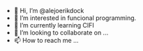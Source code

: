 - 👋 Hi, I’m @alejoerikdock
- 👀 I’m interested in funcional programming.
- 🌱 I’m currently learning CIFI
- 💞️ I’m looking to collaborate on ...
- 📫 How to reach me ...

<!---
alejoerikdock/alejoerikdock is a ✨ special ✨ repository because its `README.md` (this file) appears on your GitHub profile.
You can click the Preview link to take a look at your changes.
--->
